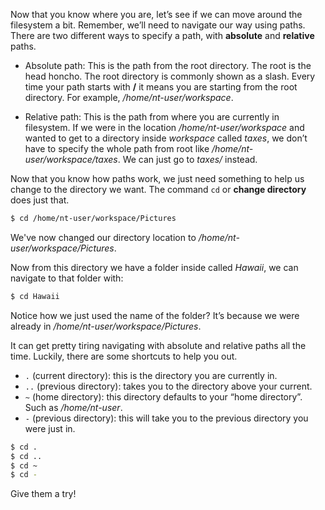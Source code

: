 Now that you know where you are, let’s see if we can move around the filesystem a bit. Remember, we’ll need to navigate our way using paths. There are two different ways to specify a path, with **absolute** and **relative** paths. 

- Absolute path: This is the path from the root directory. The root is the head honcho. The root directory is commonly shown as a slash. Every time your path starts with **/** it means you are starting from the root directory. For example, */home/nt-user/workspace*.

- Relative path: This is the path from where you are currently in filesystem. If we were in the location */home/nt-user/workspace* and wanted to get to a directory inside *workspace* called *taxes*, we don’t have to specify the whole path from root like */home/nt-user/workspace/taxes*. We can just go to *taxes/* instead.

Now that you know how paths work, we just need something to help us change to the directory we want. The command `cd` or **change directory** does just that. 

```bash
$ cd /home/nt-user/workspace/Pictures
```

We've now changed our directory location to */home/nt-user/workspace/Pictures*.

Now from this directory we have a folder inside called *Hawaii*, we can navigate to that folder with:

```bash
$ cd Hawaii
```

Notice how we just used the name of the folder? It’s because we were already in */home/nt-user/workspace/Pictures*.

It can get pretty tiring navigating with absolute and relative paths all the time. Luckily, there are some shortcuts to help you out. 

- `.`  (current directory): this is the directory you are currently in.
- `..` (previous directory): takes you to the directory above your current.
- `~`  (home directory): this directory defaults to your “home directory”. Such as */home/nt-user*.
- `-`  (previous directory): this will take you to the previous directory you were just in.

```bash
$ cd .
$ cd ..
$ cd ~
$ cd -
```

Give them a try!
